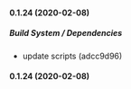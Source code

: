 #### 0.1.24 (2020-02-08)

##### Build System / Dependencies

*  update scripts (adcc9d96)

#### 0.1.24 (2020-02-08)

